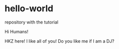 # hello-world
repository with the tutorial

Hi Humans!

HKZ here!
I like all of you! Do you like me if I am a DJ?
